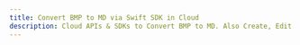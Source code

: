 ---title: Convert BMP to MD via Swift SDK in Clouddescription: Cloud APIs & SDKs to Convert BMP to MD. Also Create, Edit & Render Microsoft Word & OpenOffice documents in the Cloud.---